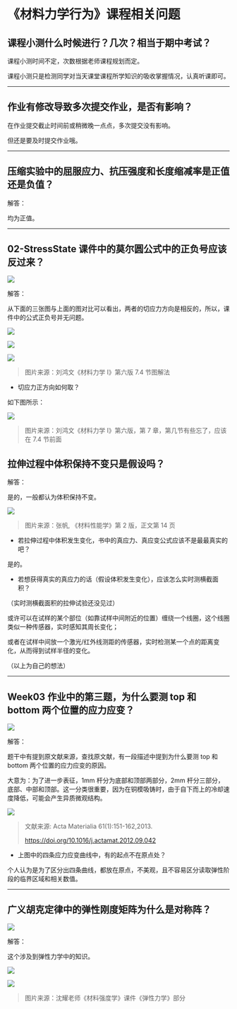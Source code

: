 # 《材料力学行为》课程相关问题

## 课程小测什么时候进行？几次？相当于期中考试？

课程小测时间不定，次数根据老师课程规划而定。

课程小测只是检测同学对当天课堂课程所学知识的吸收掌握情况，认真听课即可。

---

## 作业有修改导致多次提交作业，是否有影响？

在作业提交截止时间前或稍微晚一点点，多次提交没有影响。

但还是要及时提交作业哦。

---

## 压缩实验中的屈服应力、抗压强度和长度缩减率是正值还是负值？

解答：

均为正值。

---

## 02-StressState 课件中的莫尔圆公式中的正负号应该反过来？

![](./assets/莫尔圆公式.jpg)


解答：

从下面的三张图与上面的图对比可以看出，两者的切应力方向是相反的，所以，课件中的公式正负号并无问题。

![](./assets/图解法1.png)

![](./assets/图解法2.png)

![](./assets/图解法3.png)

>图片来源：刘鸿文《材料力学 I》第六版 7.4 节图解法



- 切应力正方向如何取？

如下图所示：

![](./assets/切应力正负符号.jpg)

>图片来源：刘鸿文《材料力学 I》第六版，第 7 章，第几节有些忘了，应该在 7.4 节前面

## 拉伸过程中体积保持不变只是假设吗？

解答：

是的，一般都认为体积保持不变。

![](./assets/拉伸体积保持不变.jpg)

>图片来源：张帆, 《材料性能学》第 2 版，正文第 14 页



- 若拉伸过程中体积发生变化，书中的真应力、真应变公式应该不是最最真实的吧？

是的。

- 若想获得真实的真应力的话（假设体积发生变化），应该怎么实时测横截面积？

（实时测横截面积的拉伸试验还没见过）

或许可以在试样的某个部位（如靠试样中间附近的位置）缠绕一个线圈，这个线圈类似一种传感器，实时感知其周长变化；

或者在试样中间放一个激光/红外线测距的传感器，实时检测某一个点的距离变化，从而得到试样半径的变化。

（以上为自己的想法）

---

## Week03 作业中的第三题，为什么要测 top 和 bottom 两个位置的应力应变？

![](./assets/week03_question3.png)



解答：

题干中有提到原文献来源，查找原文献，有一段描述中提到为什么要测 top 和 bottom 两个位置的应力应变的原因。

大意为：为了进一步表征，1mm 杆分为底部和顶部两部分，2mm 杆分三部分，底部、中部和顶部。这一分类很重要，因为在铜模吸铸时，由于自下而上的冷却速度降低，可能会产生异质微观结构。

![](./assets/week03_question3_reference.jpg)

>文献来源: Acta Materialia 61(1):151-162,2013.
>
>https://doi.org/10.1016/j.actamat.2012.09.042



- 上图中的四条应力应变曲线中，有的起点不在原点处？

个人认为是为了区分出四条曲线，都放在原点，不美观，且不容易区分读取弹性阶段的临界区域和相关数值。

---

## 广义胡克定律中的弹性刚度矩阵为什么是对称阵？

![](./assets/弹性刚度矩阵.jpg)



解答：

这个涉及到弹性力学中的知识。

![](./assets/弹性刚度矩阵2.jpg)

![](./assets/弹性刚度矩阵3.jpg)

>图片来源：沈耀老师《材料强度学》课件《弹性力学》部分
